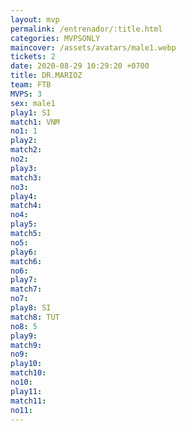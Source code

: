 ```yaml
---
layout: mvp
permalink: /entrenador/:title.html
categories: MVPSONLY
maincover: /assets/avatars/male1.webp
tickets: 2
date: 2020-08-29 10:29:20 +0700
title: DR.MARIOZ
team: FTB
MVPS: 3
sex: male1
play1: SI
match1: VNM
no1: 1
play2: 
match2: 
no2: 
play3: 
match3: 
no3: 
play4: 
match4: 
no4: 
play5: 
match5: 
no5: 
play6: 
match6: 
no6: 
play7: 
match7: 
no7: 
play8: SI
match8: TUT
no8: 5
play9: 
match9: 
no9: 
play10: 
match10: 
no10: 
play11: 
match11: 
no11:
---
```

